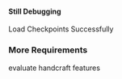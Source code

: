 

#### Still Debugging
Load Checkpoints Successfully


### More Requirements

evaluate handcraft features


